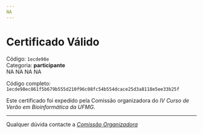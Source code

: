 ```yaml
---
NA
---
```


# Certificado Válido

Código: `1ecde98e`<br>
Categoria: **participante**<br>
NA
NA
NA
NA


Código completo: `1ecde98ec861f5b679b555d210f96c08fc54b554dcace25d3a8118e5ee33b25f`


Este certificado foi expedido pela Comissão organizadora do *IV Curso de Verão em Bioinformática da UFMG*.

----

Qualquer dúvida contacte a [_Comissão Organizadora_](<mailto:cursobioinfoufmg@gmail.com$subject=[Certificados]>)

